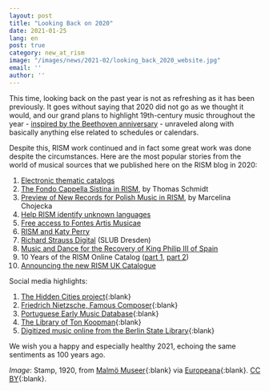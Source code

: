 ```yaml
---
layout: post
title: "Looking Back on 2020"
date: 2021-01-25
lang: en
post: true
category: new_at_rism
image: "/images/news/2021-02/looking_back_2020_website.jpg"
email: ''
author: ''
---
```


This time, looking back on the past year is not as refreshing as it has been previously. It goes without saying that 2020 did not go as we thought it would, and our grand plans to highlight 19th-century music throughout the year - [inspired by the Beethoven anniversary](/musical_anniversaries/2020/03/12/rism-and-beethoven-and-the-19th-century.html) - unraveled along with basically anything else related to schedules or calendars.

Despite this, RISM work continued and in fact some great work was done despite the circumstances. Here are the most popular stories from the world of musical sources that we published here on the RISM blog in 2020:

1. [Electronic thematic catalogs](/new_at_rism/2020/11/09/electronic-thematic-catalogs.html)  
2. [The Fondo Cappella Sistina in RISM](/library_collections/2020/10/08/the-fondo-cappella-sistina-in-rism.html), by Thomas Schmidt  
3. [Preview of New Records for Polish Music in RISM](/library_collections/2020/10/08/the-fondo-cappella-sistina-in-rism.html), by Marcelina Chojecka  
4. [Help RISM identify unknown languages](/rism_online_catalog/2020/09/21/help-rism-identify-unknown-languages.html)  
5. [Free access to Fontes Artis Musicae](/new_publications/2020/05/04/free-access-to-fontes-artis-musicae-through-june.html)  
6. [RISM and Katy Perry](/in_the_news/2020/01/20/rism-and-katy-perry.html)  
7. [Richard Strauss Digital](/electronic_resources/2020/02/20/richard-strauss-digital.html) (SLUB Dresden)  
8. [Music and Dance for the Recovery of King Philip III of Spain](/musical_anniversaries/2020/07/09/music-and-dance-for-the-recovery-of-king-philip.html)  
9. 10 Years of the RISM Online Catalog ([part 1](/rism_online_catalog/2020/06/22/10-years-of-the-rism-online-catalog.html), [part 2](/rism_online_catalog/2020/06/25/10-years-of-the-rism-online-catalog-our-users.html))  
10. [Announcing the new RISM UK Catalogue](/library_collections/2020/10/19/announcing-the-new-rism-uk-catalogue.html)

Social media highlights:
1. [The Hidden Cities project](https://www.hiddencities.eu/){:blank}
2. [Friedrich Nietzsche, Famous Composer](https://ausstellungen.deutsche-digitale-bibliothek.de/nietzsche-komponiert/){:blank}
3. [Portuguese Early Music Database](http://pemdatabase.eu/){:blank}
4. [The Library of Ton Koopman](https://orpheusinstituut.be/en/news-and-events/orpheus-instituut-acquires-prestigious-library-ton-koopman){:blank}
5. [Digitized music online from the Berlin State Library](https://blog.sbb.berlin/digitale-lektueretipps-20-noten-im-netz/){:blank}

We wish you a happy and especially healthy 2021, echoing the same sentiments as 100 years ago.

_Image_: Stamp, 1920, from [Malmö Museer](http://carlotta.malmo.se/carlotta-mmus/web/object/173078){:blank} via [Europeana](https://www.europeana.eu/item/91658/MM_objekt_173078){:blank}. [CC BY](http://creativecommons.org/licenses/by/4.0/){:blank}.
